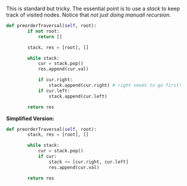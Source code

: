 This is standard but tricky. The essential point is to use a *stack* to keep track of visited nodes. Notice that *not just doing manuall recursion*.
```python
def preorderTraversal(self, root):
        if not root:
            return []

        stack, res = [root], []

        while stack:
            cur = stack.pop()
            res.append(cur.val)

            if cur.right:
                stack.append(cur.right) # right needs to go first!
            if cur.left:
                stack.append(cur.left)

        return res
```

**Simplified Version:**
```python
def preorderTraversal(self, root):
        stack, res = [root], []

        while stack:
            cur = stack.pop()
            if cur:
                stack += [cur.right, cur.left]
                res.append(cur.val)

        return res
```
